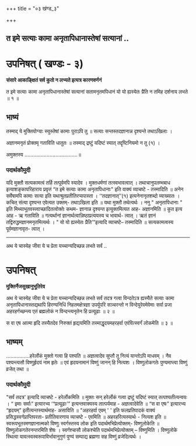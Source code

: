 +++
title = "०३ खंण्ड_३"

+++


## त इमे सत्याः कामा अनृतापिधानास्तेषां सत्यानां ..

# **उपनिषत् ( खण्डः - ३)**

**संसारे आकाङ्क्षितं सर्व कुतो न लभ्यते इत्यत्र कारणवर्णनं**

त इमे सत्याः कामा अनृतापिधानास्तेषां सत्यानां सतामनृतमपिधानं यो यो ह्यस्येतः प्रैति न तमिह दर्शनाय लभते ॥ १ ॥

## **भाष्यं**

तस्माद् ये मुक्तियोग्याः स्युस्तेषां कामाः पुराऽपि तु ॥ सत्याः सन्तस्तदज्ञानान्न दृश्यन्ते तथाऽखिलाः ।

अज्ञानमनृतं प्रोक्तमृ गताविति धातुतः ॥ तस्माद् द्रष्टुं यदिष्टं स्यात् तद्दृष्टिनियमो न तु (१) ।

अमुक्तस्य ………………………………॥

### पदार्थकौमुदी

यदि मुक्तौ सत्यकामत्वं तर्हि तत्पूर्वमपि स्यादेव । मुक्तधर्मणां तत्स्वभावत्वात् । तथाचानुपलम्भबाध इत्याशङ्कापरिहाराय प्रवृत्तं “त इमे सत्याः कामा अनृतापिधानाः" इति वाक्यं व्याचष्टे - तस्मादिति ॥ अनेन सर्वेषामपि कामाः सत्या इति यथाश्रुतप्रतीतिरप्यपास्ता । ‘‘तदज्ञानात्’’(१) इत्यनेनानृतशब्दो व्याख्यातः । कचित् संत्या दृश्यन्त एवेत्यत उक्तम्- तथाऽखिला इति ॥ यथा मुक्तौ तथेत्यर्थः । ननु " अनृतापिधानाः " इति मिथ्याभूतवस्त्वाच्छादितत्वोक्तेः कथम- ज्ञानान्न दृश्यन्त इत्युक्तमित्यत आह- अज्ञानमिति ॥ कुत इत्य आह - ऋ गताविति ॥ गत्यर्थानां ज्ञानार्थत्वान्निष्ठाप्रत्ययस्य च भावार्थ- त्वात् । ऋतं ज्ञानं तद्विरुद्धमज्ञानमनृतमित्यर्थः । " यो यो ह्यस्येतः प्रैति’”इत्यादि व्याचष्टे– तस्मादिति ॥ सत्यकामत्वस्य पूर्वमज्ञानावृत- त्वात् ।

------------------------------------------------------------------------

अथ ये चास्येह जीवा ये च प्रेता यच्चान्यदिच्छन्न लभते सर्वं ..

# **उपनिषत्**

**मुक्तिर्नैजसुखानुभूतिरेव**

अथ ये चास्येह जीवा ये च प्रेता यच्चान्यदिच्छन्न लभते सर्वं तदत्र गत्वा विन्दतेऽत्र ह्यस्यैते सत्याः कामा अनृतापिधानास्तद्यथापि हिरण्यनिधिं निहतमक्षेत्रज्ञा उपर्युपरि सञ्चरन्तो न विन्देयुरेवमेवेमाः सर्वा प्रजा अहरहर्गच्छन्त्य एतं ब्रह्मलोकं न विन्दन्त्यनृतेन हि प्रत्यूढाः ॥ २ ॥

स वा एष आत्मा हृदि तस्यैतदेव निरुक्तं हृद्ययमिति तस्माद्धृदयमहरहर्वा एवंवित्स्वर्गं लोकमेति ॥ ३ ॥

## **भाष्यम्**

................हरेर्लोकं मुक्तो गत्वा हि पश्यति ॥ अज्ञत्वादेव सुप्तौ तु नित्यं यान्तोऽपि माधवम् । नैव पश्यन्त्यसौ विष्णुर्हृदयं नाम हृतेः ॥ एवं हृदयनामानं विष्णुं जानन् हि नित्यशः । विष्णुलोकगतेः पुण्यमाप्त्वा विष्णुं व्रजेत् तथा ॥

### पदार्थकौमुदी

"सर्वं तदत्र' इत्यादि व्याचष्टे - हरेर्लोकमिति ॥ मुक्तः सन् हरेर्लोकं गत्वा द्रष्टुं यदिष्टं स्यात् तत्पश्यतीत्यन्वयः । “ इमाः सर्वाः” इत्यारभ्य ‘“प्रत्यूढाः’” इत्यन्तवाक्यस्य तात्पर्यमाह - अज्ञत्वादेवेति ॥ “स वा एषः” इत्यारभ्य “हृदयम्” इतीत्यन्तस्यार्थमाह- असाविति ॥ "अहरहर्वा एवम् ' ' इति फलप्रतिपादकं वाक्यं प्रसिद्धस्वर्गप्राप्तिपरता- प्रतीतिवारणाय व्याचष्टे - एवमिति ॥ अहरहरित्यस्यार्थः - नित्यश इति ॥ स्वरूपभूतरमणज्ञानात्मको विष्णुः स्वर्गस्तस्य लोक इति पदार्थमभिप्रेत्योक्तम्- विष्णुलोकेति ॥ विष्णुलोकगतेरनन्तरमिति शेषः । स्वर्गश्चासौ लोकश्चेति पदार्थमभिप्रेत्योक्तम् – विष्णुमिति । विष्णुलोके स्थित्वा यावत्स्वस्वरूपाविर्भावानुगुणं पुण्यं सम्पाद्य ब्रह्मणा सह विष्णुं व्रजेदित्यर्थः ।


